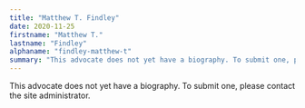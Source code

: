 ```yaml
---
title: "Matthew T. Findley"
date: 2020-11-25
firstname: "Matthew T."
lastname: "Findley"
alphaname: "findley-matthew-t"
summary: "This advocate does not yet have a biography. To submit one, please contact the site administrator."
---
```

This advocate does not yet have a biography. To submit one, please contact the site administrator.

